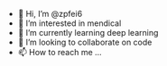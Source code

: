 - 👋 Hi, I’m @zpfei6
- 👀 I’m interested in mendical
- 🌱 I’m currently learning deep learning
- 💞️ I’m looking to collaborate on code
- 📫 How to reach me ...

<!---
zpfei6/zpfei6 is a ✨ special ✨ repository because its `README.md` (this file) appears on your GitHub profile.
You can click the Preview link to take a look at your changes.
--->
